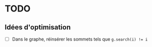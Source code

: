 TODO
===

## Idées d'optimisation
 - [ ] Dans le graphe, réinsérer les sommets tels que `g.search(i) != i`
